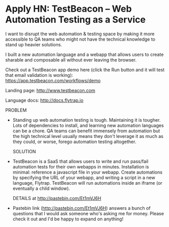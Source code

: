 # Apply HN: TestBeacon – Web Automation Testing as a Service

I want to disrupt the web automation &amp; testing space by making it more accessible to QA teams who might not have the technical knowledge to stand up heavier solutions.<p>I built a new automation language and a webapp that allows users to create sharable and composable all without ever leaving the browser.<p>Check out a TestBeacon app demo here (click the Run button and it will test that email validation is working): <a href="https:&#x2F;&#x2F;app.testbeacon.com&#x2F;workflows&#x2F;demo" rel="nofollow">https:&#x2F;&#x2F;app.testbeacon.com&#x2F;workflows&#x2F;demo</a><p>Landing page: <a href="http:&#x2F;&#x2F;www.testbeacon.com" rel="nofollow">http:&#x2F;&#x2F;www.testbeacon.com</a><p>Language docs: <a href="http:&#x2F;&#x2F;docs.flytrap.io" rel="nofollow">http:&#x2F;&#x2F;docs.flytrap.io</a><p>PROBLEM
- Standing up web automation testing is tough. Maintaining it is tougher. Lots of dependencies to install, and learning new automation languages can be a chore. QA teams can benefit immensely from automation but the high technical level usually means they don&#x27;t leverage it as much as they could, or worse, forego automation testing altogether.<p>SOLUTION
- TestBeacon is a SaaS that allows users to write and run pass&#x2F;fail automation tests for their own webapps in minutes. Installation is minimal: reference a javascript file in your webapp. Create automations by specifying the URL of your webapp, and writing a script in a new language, Flytrap. TestBeacon will run automations inside an iframe (or eventually a child window).<p>DETAILS at <a href="http:&#x2F;&#x2F;pastebin.com&#x2F;Et1mVJ6H" rel="nofollow">http:&#x2F;&#x2F;pastebin.com&#x2F;Et1mVJ6H</a>
- Pastebin link (<a href="http:&#x2F;&#x2F;pastebin.com&#x2F;Et1mVJ6H" rel="nofollow">http:&#x2F;&#x2F;pastebin.com&#x2F;Et1mVJ6H</a>) answers a bunch of questions that I would ask someone who&#x27;s asking me for money.  Please check it out and I&#x27;d be happy to expand on anything!
